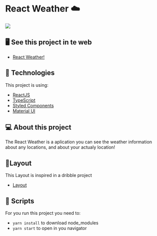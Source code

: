 # React Weather ☁️
<img src="https://user-images.githubusercontent.com/62245391/236499587-a2c5c8f8-172b-4509-b051-92e696f920c4.png" />

## 🖥️ See this project in te web 
- [React Weather!](https://react-climate-85bvdi232-renanwilson.vercel.app)

## 🚀 Technologies

This project is using: 
- [ReactJS](https://reactjs.org)
- [TypeScript](https://www.typescriptlang.org/)
- [Styled Components](https://styled-components.com/)
- [Material UI](https://mui.com)

## 💻 About this project

The React Weather is a aplication you can see the weather information about any locations, and about your actualy location!

## 🔖Layout
This Layout is inspired in a dribble project

- [Layout](https://dribbble.com/shots/13950420-Weather-App-Clima)

## 📜 Scripts

For you run this project you need to:
- `yarn install` to download node_modules
- `yarn start` to open in you navigator
